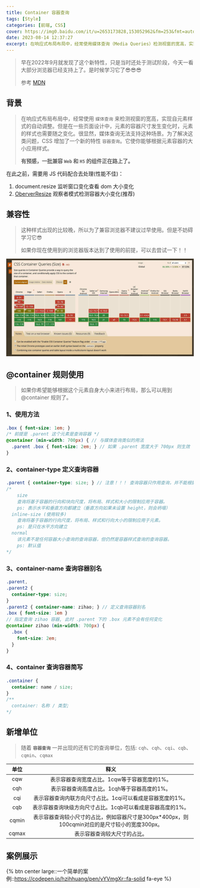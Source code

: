 ```yaml
---
title: Container 容器查询
tags: [Style]
categories: [前端, CSS]
cover: https://img0.baidu.com/it/u=2653173828,153052962&fm=253&fmt=auto&app=138&f=JPEG?w=947&h=500
date: 2023-08-14 12:37:27
excerpt: 在响应式布局布局中，经常使用媒体查询（Media Queries）检测视窗的宽高，实现自元素样式的自动调整。但是在一些页面设...
---
```


<!-- # CSS container 容器查询 -->

>早在2022年9月就发现了这个新特性，只是当时还处于测试阶段，今天一看大部分浏览器已经支持上了。是时候学习它了😎😎😎
>
>参考 [MDN](https://developer.mozilla.org/zh-CN/docs/Web/CSS/CSS_container_queries)

## 背景
> 在响应式布局布局中，经常使用 `媒体查询` 来检测视窗的宽高，实现自元素样式的自动调整。但是在一些页面设计中，元素的容器尺寸发生变化时，元素的样式也需要随之变化。很显然，媒体查询无法支持这种场景。为了解决这类问题，CSS 增加了一个新的特性 `容器查询`。它使你能够根据元素容器的大小应用样式。
>
> **有预感，一批兼容 `Web` 和 `H5` 的组件正在路上了。**

在此之前，需要用 JS 代码配合去处理(性能不佳)：

1. document.resize 监听窗口变化查看 dom 大小变化
2. [OberverResize](/blog/2022/04/16/js/#Observer-—-观察者) 观察者模式检测容器大小变化(推荐)

## 兼容性
> 这种样式出现的比较晚，所以为了兼容浏览器不建议过早使用。但是不妨碍学习它😎
>
> 如果你现在使用到的浏览器版本达到了使用的前提，可以去尝试一下！！

![container](/assets/images/compatible/container.jpg)

## @container 规则使用
> 如果你希望能够根据这个元素自身大小来进行布局，那么可以用到 @container 规则了。

### 1、使用方法 

```scss
.box { font-size: 1em; }
/* 前提是 .parent 这个元素是查询容器 */
@container (min-width: 700px) { // 与媒体查询类似的用法
  .parent .box { font-size: 2em; } // 如果 .parent 宽度大于 700px 则生效
}
```
### 2、container-type 定义查询容器

```scss
.parent { container-type: size; } // 注意！！！ 查询容器只作用查询，并不能根据自身大小改变自身。只能改变子元素。
/*
	size
    查询将基于容器的行向和块向尺度，将布局、样式和大小的限制应用于容器。
    ps: 表示水平和垂直方向都建立（垂直方向如果未设置 height，则会坍塌）
  inline-size (使用较多)
    查询将基于容器的行向尺度，将布局、样式和行向大小的限制应用于元素。
    ps: 是只在水平方向建立
  normal
    该元素不是任何容器大小查询的查询容器，但仍然是容器样式查询的查询容器。
    ps: 默认值
*/
```
### 3、container-name 查询容器别名

```scss
.parent,
.parent2 {
  container-type: size;
}
.parent2 { container-name: zihao; } // 定义查询容器别名
.box { font-size: 1em }
// 指定查询 zihao 容器, 此时 .parent 下的 .box 元素不会有任何变化
@container zihao (min-width: 700px) { 
  .box {
    font-size: 2em;
  }
}
```

### 4、container 查询容器简写

```scss
.container {
  container: name / size;
}
/**
  container: 名称 / 类型;
*/
```
## 新增单位

> 随着  **`容器查询`** 一并出现的还有它的查询单位，包括:  `cqh`、`cqh`、`cqi`、`cqb`、`cqmin`、`cqmax`
>


| 单位  |                             释义                             |
| :---: | :----------------------------------------------------------: |
|  cqw  | 表示容器查询宽度占比。1cqw等于容器宽度的1%。 |
|  cqh  | 表示容器查询高度占比。1cqh等于容器高度的1%。 |
|  cqi  | 表示容器查询内联方向尺寸占比。1cqi可以看成是容器宽度的1%。 |
|  cqb  | 表示容器查询块级方向尺寸占比。1cqb可以看成是容器高度的1%。 |
| cqmin | 表示容器查询较小尺寸的占比，例如容器尺寸是300px*400px，则100cqmin对应的是尺寸较小的宽度300px。 |
| cqmax | 表示容器查询较大尺寸的占比。  |

## 案例展示
{% btn center large::一个简单的案例::https://codepen.io/hzihhuang/pen/vYVmgXr::fa-solid fa-eye %}